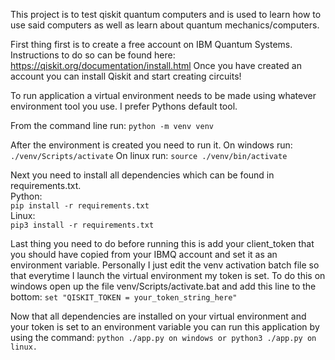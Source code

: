 This project is to test qiskit quantum computers and is used to learn how to use said computers as well as learn about quantum mechanics/computers.

First thing first is to create a free account on IBM Quantum Systems. Instructions to do so can be found here: https://qiskit.org/documentation/install.html
Once you have created an account you can install Qiskit and start creating circuits!

To run application a virtual environment needs to be made using whatever environment tool you use. I prefer Pythons default tool.

From the command line run: ```python -m venv venv```

After the environment is created you need to run it.
On windows run: ```./venv/Scripts/activate```
On linux run: ```source ./venv/bin/activate```

Next you need to install all dependencies which can be found in requirements.txt.\
Python:\
```pip install -r requirements.txt```\
Linux:\
```pip3 install -r requirements.txt```

Last thing you need to do before running this is add your client_token that you should have copied from your IBMQ account and set it as an environment variable. Personally I just edit the venv activation batch file so that everytime I launch the virtual environment my token is set. To do this on windows open up the file venv/Scripts/activate.bat and add this line to the bottom: ```set "QISKIT_TOKEN = your_token_string_here"```


Now that all dependencies are installed on your virtual environment and your token is set to an environment variable you can run this application by using the command:
```python ./app.py on windows or python3 ./app.py on linux.```
